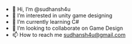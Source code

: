- 👋 Hi, I’m @sudhansh4u
- 👀 I’m interested in unity game designing
- 🌱 I’m currently learning C#
- 💞️ I’m looking to collaborate on Game Design
- 📫 How to reach me sudhansh4u@gmail.com

<!---
sudhansh4u/sudhansh4u is a ✨ special ✨ repository because its `README.md` (this file) appears on your GitHub profile.
You can click the Preview link to take a look at your changes.
--->
